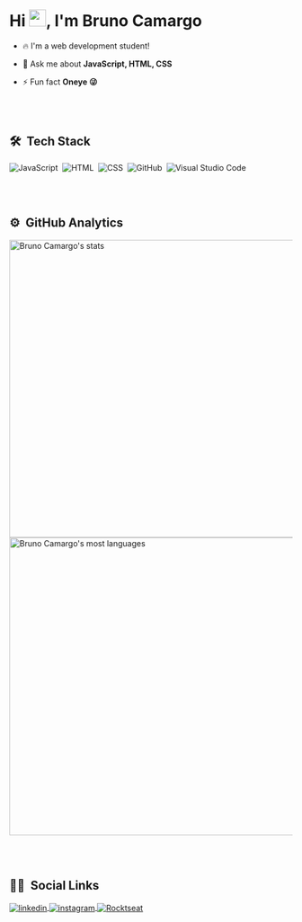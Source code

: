 <h1 align="left">Hi <img src="https://raw.githubusercontent.com/kaueMarques/kaueMarques/master/hi.gif" width="30px">, I'm Bruno Camargo</h1>
<!-- <p align="left"> <img src="https://komarev.com/ghpvc/?username=maykbrito&color=yellow" alt="Profile views" /> </p> -->

- 🔥 I'm a web development student!

- 💬 Ask me about **JavaScript, HTML, CSS**

- ⚡ Fun fact **Oneye 😜**

<br><br>

## 🛠 &nbsp;Tech Stack

![JavaScript](https://img.shields.io/badge/-JavaScript-05122A?style=flat&logo=javascript)&nbsp;
![HTML](https://img.shields.io/badge/-HTML-05122A?style=flat&logo=HTML5)&nbsp;
![CSS](https://img.shields.io/badge/-CSS-05122A?style=flat&logo=CSS3&logoColor=1572B6)&nbsp;
![GitHub](https://img.shields.io/badge/-GitHub-05122A?style=flat&logo=github)&nbsp;
![Visual Studio Code](https://img.shields.io/badge/-Visual%20Studio%20Code-05122A?style=flat&logo=visual-studio-code&logoColor=007ACC)&nbsp;

<br><br>

## ⚙️ &nbsp;GitHub Analytics
<div>
  <a href="https://github.com/BrunoSCamargo">
<p align="left">
<img width="530em" src="https://github-readme-stats.vercel.app/api?username=BrunoSCamargo&show_icons=true&theme=vision-friendly-dark" alt="Bruno Camargo's stats"/>
<img width="530em" src="https://github-readme-stats.vercel.app/api/top-langs/?username=BrunoSCamargo&layout=compact&theme=vision-friendly-dark" alt="Bruno Camargo's most languages"/>
</p><a>
</div>
<br><br>

## 👦🏻 &nbsp;Social Links

<a href="https://www.linkedin.com/in/bruno-camargo-b88a0723a/" target="_blank">
  <img align="center" src="https://img.shields.io/badge/-BrunoCamargo-05122A?style=flat&logo=linkedin" alt="linkedin"/>
</a>
<a href="https://www.instagram.com/bruno_jogak/" target="_blank">
 <img align="center" src="https://img.shields.io/badge/-BrunoCamargo-05122A?style=flat&logo=instagram" alt="instagram"/>
</a>
<a href="https://app.rocketseat.com.br/me/bruno-camargo-00646" target="_blank">
 <img align="center" src="https://img.shields.io/badge/-BrunoCamargo-05122A?style=flat&logo" alt="Rocktseat"/>
</a>
</p>



